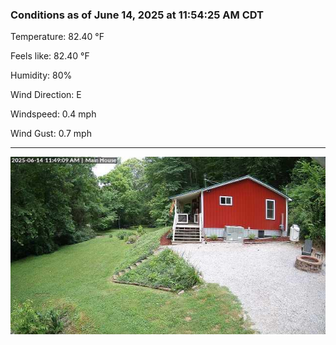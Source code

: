 ### Conditions as of June 14, 2025 at 11:54:25 AM CDT 

Temperature: 82.40 &deg;F

Feels like: 82.40 &deg;F

Humidity: 80%

Wind Direction: E

Windspeed: 0.4 mph

Wind Gust: 0.7 mph

---

<img src="./images/latest.jpeg"/>

